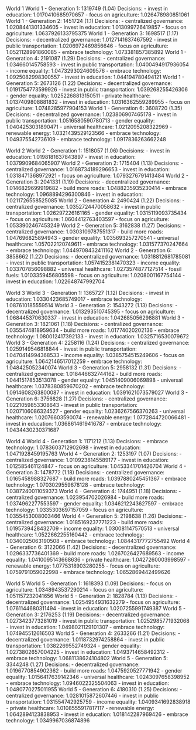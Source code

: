 
World 1
World 1 - Generation 1: 1319749 (1.04)
          Decisions:
          - invest in education: 1.0170410685970657
          - focus on agriculture: 1.026478980851061
World 1 - Generation 2: 1451724 (1.1)
          Decisions:
          - centralized governance: 1.0208441301334605
          - invest in education: 1.013099726419857
          - focus on agriculture: 1.0637926133795375
World 1 - Generation 3: 1698517 (1.17)
          Decisions:
          - decentralized governance: 1.0127141637467592
          - invest in public transportation: 1.0206972469856646
          - focus on agriculture: 1.0521128991860085
          - embrace technology: 1.073381857385892
World 1 - Generation 4: 2191087 (1.29)
          Decisions:
          - centralized governance: 1.034660145758593
          - invest in public transportation: 1.0400494917936054
          - income equality: 1.0473293024609576
          - embrace technology: 1.0925082998300557
          - invest in education: 1.044194780494121
World 1 - Generation 5: 2673126 (1.22)
          Decisions:
          - decentralized governance: 1.0191754773599926
          - invest in public transportation: 1.039268255426306
          - gender equality: 1.0252268813150511
          - private healthcare: 1.0137409808881832
          - invest in education: 1.0316362559289955
          - focus on agriculture: 1.0748285977904153
World 1 - Generation 6: 3608720 (1.35)
          Decisions:
          - decentralized governance: 1.023806907465178
          - invest in public transportation: 1.0516580590780713
          - gender equality: 1.0404253031890471
          - universal healthcare: 1.0212095208322969
          - renewable energy: 1.0321439529123566
          - embrace technology: 1.049375542736109
          - embrace technology: 1.0917836263662248

World 2
World 2 - Generation 1: 1518057 (1.06)
          Decisions:
          - invest in education: 1.0198181637843897
          - invest in education: 1.0379909684065907
World 2 - Generation 2: 1715404 (1.13)
          Decisions:
          - centralized governance: 1.0168734189296653
          - invest in education: 1.0318471368972921
          - focus on agriculture: 1.0793276791413484
World 2 - Generation 3: 2041331 (1.19)
          Decisions:
          - decentralized governance: 1.0146829699919682
          - build more roads: 1.0488235935230414
          - embrace technology: 1.0968894296300846
          - invest in education: 1.0211726558525085
World 2 - Generation 4: 2490424 (1.22)
          Decisions:
          - centralized governance: 1.0352724470058632
          - invest in public transportation: 1.026297226161165
          - gender equality: 1.0315119093735434
          - focus on agriculture: 1.0604412763403597
          - focus on agriculture: 1.0533902467453249
World 2 - Generation 5: 3162838 (1.27)
          Decisions:
          - centralized governance: 1.0303109787551317
          - build more roads: 1.047696825894943
          - gender equality: 1.035693257270541
          - universal healthcare: 1.057022120749611
          - embrace technology: 1.031577370247664
          - embrace technology: 1.0449708432411162
World 2 - Generation 6: 3858662 (1.22)
          Decisions:
          - decentralized governance: 1.0318812681785081
          - invest in public transportation: 1.0574152381470323
          - income equality: 1.033707856098882
          - universal healthcare: 1.0273574877127514
          - fossil fuels: 1.0103359456805598
          - focus on agriculture: 1.0208001167754144
          - invest in education: 1.022648747992704

World 3
World 3 - Generation 1: 1365727 (1.12)
          Decisions:
          - invest in education: 1.0330423685749017
          - embrace technology: 1.087610185559514
World 3 - Generation 2: 1543272 (1.13)
          Decisions:
          - decentralized governance: 1.013293510745395
          - focus on agriculture: 1.068445370630337
          - invest in education: 1.042685056298881
World 3 - Generation 3: 1821061 (1.18)
          Decisions:
          - centralized governance: 1.0355474818959634
          - build more roads: 1.01774020202136
          - embrace technology: 1.080012417392133
          - invest in education: 1.0325716530079672
World 3 - Generation 4: 2258116 (1.24)
          Decisions:
          - centralized governance: 1.0259149546818844
          - invest in public transportation: 1.0470414994368533
          - income equality: 1.0385754515249606
          - focus on agriculture: 1.0642146517012259
          - embrace technology: 1.048425052340074
World 3 - Generation 5: 2958132 (1.31)
          Decisions:
          - centralized governance: 1.018446632744162
          - build more roads: 1.0441517853513078
          - gender equality: 1.0451409006069898
          - universal healthcare: 1.0378380859670202
          - embrace technology: 1.0914608263800087
          - invest in education: 1.0391621073579027
World 3 - Generation 6: 3756828 (1.27)
          Decisions:
          - centralized governance: 1.0221059853308643
          - invest in public transportation: 1.0207106086324527
          - gender equality: 1.0236267566370263
          - universal healthcare: 1.02076603590074
          - renewable energy: 1.0772844720066481
          - invest in education: 1.0368614619416787
          - embrace technology: 1.0434430230371687

World 4
World 4 - Generation 1: 1171212 (1.13)
          Decisions:
          - embrace technology: 1.0783603712902698
          - invest in education: 1.0471928459195763
World 4 - Generation 2: 1253197 (1.07)
          Decisions:
          - centralized governance: 1.0109238145589177
          - invest in education: 1.012585461124847
          - focus on agriculture: 1.0453341701426704
World 4 - Generation 3: 1478772 (1.18)
          Decisions:
          - centralized governance: 1.0165458988327687
          - build more roads: 1.0397880245451367
          - embrace technology: 1.0703029559678128
          - embrace technology: 1.0387240011059373
World 4 - Generation 4: 1744951 (1.18)
          Decisions:
          - centralized governance: 1.023954702026984
          - build more roads: 1.0374962277553597
          - gender equality: 1.0346212243627597
          - embrace technology: 1.0335303697157059
          - focus on agriculture: 1.0355453008003466
World 4 - Generation 5: 2198638 (1.26)
          Decisions:
          - centralized governance: 1.0185169237771223
          - build more roads: 1.0195739428432709
          - income equality: 1.030081147570513
          - universal healthcare: 1.0522662255160442
          - embrace technology: 1.0340025063190508
          - embrace technology: 1.0844317772755492
World 4 - Generation 6: 3122066 (1.42)
          Decisions:
          - decentralized governance: 1.0296337736401369
          - build more roads: 1.0267026427689563
          - income equality: 1.0410095143668636
          - private healthcare: 1.0427260003998597
          - renewable energy: 1.0775318903280255
          - focus on agriculture: 1.0759791059022998
          - embrace technology: 1.0652869442499626

World 5
World 5 - Generation 1: 1618393 (1.09)
          Decisions:
          - focus on agriculture: 1.0348943537290214
          - focus on agriculture: 1.051157232041656
World 5 - Generation 2: 1828784 (1.13)
          Decisions:
          - decentralized governance: 1.0254954931632279
          - focus on agriculture: 1.0761144680311494
          - invest in education: 1.0207255991749387
World 5 - Generation 3: 2176253 (1.19)
          Decisions:
          - decentralized governance: 1.0273423773281019
          - invest in public transportation: 1.0252985771932068
          - invest in education: 1.0498021129101307
          - embrace technology: 1.074945512616503
World 5 - Generation 4: 2633266 (1.21)
          Decisions:
          - decentralized governance: 1.0118732974258864
          - invest in public transportation: 1.0382269552749324
          - gender equality: 1.0273802657004225
          - invest in education: 1.0493714658492312
          - embrace technology: 1.0681138624104802
World 5 - Generation 5: 3344248 (1.27)
          Decisions:
          - decentralized governance: 1.0196770854902362
          - build more roads: 1.0475920527771942
          - gender equality: 1.0156417639142346
          - universal healthcare: 1.0243097658398952
          - embrace technology: 1.0946022325504063
          - invest in education: 1.0480770275011955
World 5 - Generation 6: 4180310 (1.25)
          Decisions:
          - centralized governance: 1.0281015872607446
          - invest in public transportation: 1.031554742925759
          - income equality: 1.0409341692838918
          - private healthcare: 1.0108555917817117
          - renewable energy: 1.0642894123838953
          - invest in education: 1.018142287969426
          - embrace technology: 1.0349967036874896
